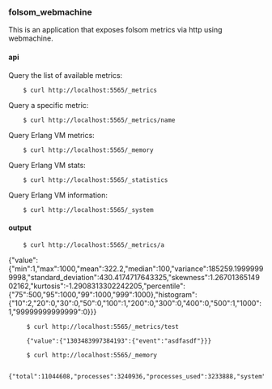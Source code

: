 ### folsom_webmachine

This is an application that exposes folsom metrics via http using webmachine.


#### api

Query the list of available metrics:

        $ curl http://localhost:5565/_metrics

Query a specific metric:
        
        $ curl http://localhost:5565/_metrics/name

Query Erlang VM metrics:
        
        $ curl http://localhost:5565/_memory

Query Erlang VM stats:
        
        $ curl http://localhost:5565/_statistics

Query Erlang VM information:

        $ curl http://localhost:5565/_system       

#### output

        $ curl http://localhost:5565/_metrics/a
   {"value":{"min":1,"max":1000,"mean":322.2,"median":100,"variance":185259.19999999998,"standard_deviation":430.4174717643325,"skewness":1.2670136514902162,"kurtosis":-1.2908313302242205,"percentile":{"75":500,"95":1000,"99":1000,"999":1000},"histogram":{"10":2,"20":0,"30":0,"50":0,"100":1,"200":0,"300":0,"400":0,"500":1,"1000":1,"99999999999999":0}}}      
        
         $ curl http://localhost:5565/_metrics/test

         {"value":{"1303483997384193":{"event":"asdfasdf"}}}
         
         $ curl http://localhost:5565/_memory

            {"total":11044608,"processes":3240936,"processes_used":3233888,"system":7803672,"atom":532137,"atom_used":524918,"binary":696984,"code":4358030,"ets":385192}